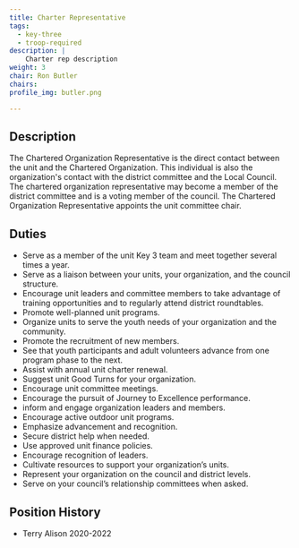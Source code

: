 ```yaml
---
title: Charter Representative
tags:
  - key-three
  - troop-required
description: |
    Charter rep description
weight: 3
chair: Ron Butler
chairs:
profile_img: butler.png

---
```


## Description

The Chartered Organization Representative is the direct contact between the unit and the Chartered Organization. This individual is also the organization's contact with the district committee and the Local Council. The chartered organization representative may become a member of the district committee and is a voting member of the council. The Chartered Organization Representative appoints the unit committee chair.

## Duties

- Serve as a member of the unit Key 3 team and meet together several times a
  year.
- Serve as a liaison between your units, your organization, and the council
  structure.
- Encourage unit leaders and committee members to take advantage of training
  opportunities and to regularly attend district roundtables.
- Promote well-planned unit programs.
- Organize units to serve the youth needs of your organization and the
  community.
- Promote the recruitment of new members.
- See that youth participants and adult volunteers advance from one program
  phase to the next.
- Assist with annual unit charter renewal.
- Suggest unit Good Turns for your organization.
- Encourage unit committee meetings.
- Encourage the pursuit of Journey to Excellence performance.
- inform and engage organization leaders and members.
- Encourage active outdoor unit programs.
- Emphasize advancement and recognition.
- Secure district help when needed.
- Use approved unit finance policies.
- Encourage recognition of leaders.
- Cultivate resources to support your organization’s units.
- Represent your organization on the council and district levels.
- Serve on your council’s relationship committees when asked.

## Position History

- Terry Alison 2020-2022
